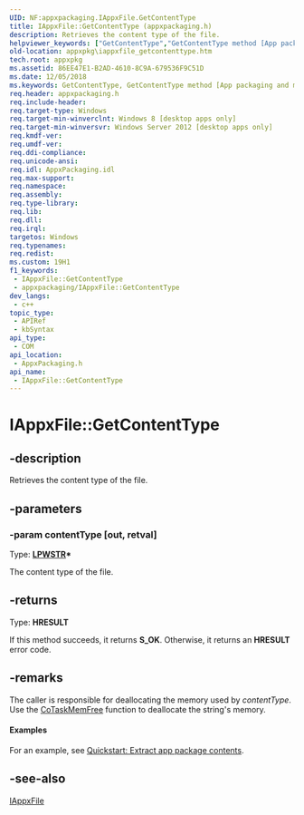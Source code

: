```yaml
---
UID: NF:appxpackaging.IAppxFile.GetContentType
title: IAppxFile::GetContentType (appxpackaging.h)
description: Retrieves the content type of the file.
helpviewer_keywords: ["GetContentType","GetContentType method [App packaging and management]","GetContentType method [App packaging and management]","IAppxFile interface","IAppxFile interface [App packaging and management]","GetContentType method","IAppxFile.GetContentType","IAppxFile::GetContentType","appxpackaging/IAppxFile::GetContentType","appxpkg.iappxfile_getcontenttype"]
old-location: appxpkg\iappxfile_getcontenttype.htm
tech.root: appxpkg
ms.assetid: 86EE47E1-B2AD-4610-8C9A-679536F9C51D
ms.date: 12/05/2018
ms.keywords: GetContentType, GetContentType method [App packaging and management], GetContentType method [App packaging and management],IAppxFile interface, IAppxFile interface [App packaging and management],GetContentType method, IAppxFile.GetContentType, IAppxFile::GetContentType, appxpackaging/IAppxFile::GetContentType, appxpkg.iappxfile_getcontenttype
req.header: appxpackaging.h
req.include-header: 
req.target-type: Windows
req.target-min-winverclnt: Windows 8 [desktop apps only]
req.target-min-winversvr: Windows Server 2012 [desktop apps only]
req.kmdf-ver: 
req.umdf-ver: 
req.ddi-compliance: 
req.unicode-ansi: 
req.idl: AppxPackaging.idl
req.max-support: 
req.namespace: 
req.assembly: 
req.type-library: 
req.lib: 
req.dll: 
req.irql: 
targetos: Windows
req.typenames: 
req.redist: 
ms.custom: 19H1
f1_keywords:
 - IAppxFile::GetContentType
 - appxpackaging/IAppxFile::GetContentType
dev_langs:
 - c++
topic_type:
 - APIRef
 - kbSyntax
api_type:
 - COM
api_location:
 - AppxPackaging.h
api_name:
 - IAppxFile::GetContentType
---
```


# IAppxFile::GetContentType


## -description

Retrieves the content type of the file.

## -parameters

### -param contentType [out, retval]

Type: <b><a href="/windows/desktop/WinProg/windows-data-types">LPWSTR</a>*</b>

The content type of the file.

## -returns

Type: <b>HRESULT</b>

If this method succeeds, it returns <b xmlns:loc="http://microsoft.com/wdcml/l10n">S_OK</b>. Otherwise, it returns an <b xmlns:loc="http://microsoft.com/wdcml/l10n">HRESULT</b> error code.

## -remarks

The caller is responsible for deallocating the memory used by <i>contentType</i>. Use the <a href="/windows/desktop/api/combaseapi/nf-combaseapi-cotaskmemfree">CoTaskMemFree</a> function to deallocate the string's memory.


#### Examples

For an example, see <a href="/windows/desktop/appxpkg/how-to-extract-content-from-a-package">Quickstart: Extract app package contents</a>.

<div class="code"></div>

## -see-also

<a href="/windows/desktop/api/appxpackaging/nn-appxpackaging-iappxfile">IAppxFile</a>

